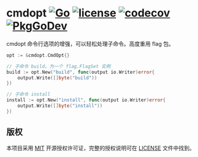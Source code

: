 cmdopt
[![Go](https://github.com/issue9/cmdopt/workflows/Go/badge.svg)](https://github.com/issue9/cmdopt/actions?query=workflow%3AGo)
[![license](https://img.shields.io/badge/license-MIT-brightgreen.svg?style=flat)](https://opensource.org/licenses/MIT)
[![codecov](https://codecov.io/gh/issue9/cmdopt/branch/master/graph/badge.svg)](https://codecov.io/gh/issue9/cmdopt)
[![PkgGoDev](https://pkg.go.dev/badge/github.com/issue9/cmdopt)](https://pkg.go.dev/github.com/issue9/cmdopt)
======

cmdopt 命令行选项的增强，可以轻松处理子命令。高度重用 flag 包。

```go
opt := &cmdopt.CmdOpt{}

// 子命令 build，为一个 flag.FlagSet 实例
build := opt.New("build", func(output io.Writer)error{
    output.Write([]byte("build"))
})

// 子命令 install
install := opt.New("install", func(output io.Writer)error{
    output.Write([]byte("install"))
})
```

版权
----

本项目采用 [MIT](https://opensource.org/licenses/MIT) 开源授权许可证，完整的授权说明可在 [LICENSE](LICENSE) 文件中找到。
